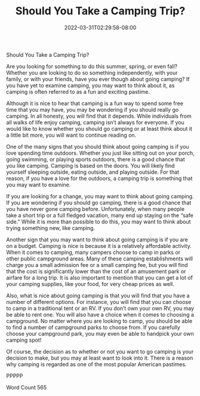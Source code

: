 ﻿---
title: "Should You Take a Camping Trip?"
date: 2022-03-31T02:29:58-08:00
description: "TXT Tips for Web Success"
featured_image: "/images/TXT.jpg"
tags: ["TXT"]
---

Should You Take a Camping Trip?

Are you looking for something to do this summer, spring, or even fall?  Whether you are looking to do so something independently, with your family, or with your friends, have you ever though about going camping?  If you have yet to examine camping, you may want to think about it, as camping is often referred to as a fun and exciting pastime.

Although it is nice to hear that camping is a fun way to spend some free time that you may have, you may be wondering if you should really go camping.  In all honesty, you will find that it depends.  While individuals from all walks of life enjoy camping, camping isn’t always for everyone.  If you would like to know whether you should go camping or at least think about it a little bit more, you will want to continue reading on.

One of the many signs that you should think about going camping is if you love spending time outdoors. Whether you just like sitting out on your porch, going swimming, or playing sports outdoors, there is a good chance that you like camping. Camping is based on the doors.  You will likely find yourself sleeping outside, eating outside, and playing outside. For that reason, if you have a love for the outdoors, a camping trip is something that you may want to examine.

If you are looking for a change, you may want to think about going camping. If you are wondering if you should go camping, there is a good chance that you have never gone camping before. Unfortunately, when many people take a short trip or a full fledged vacation, many end up staying on the “safe side.” While it is more than possible to do this, you may want to think about trying something new, like camping.  

Another sign that you may want to think about going camping is if you are on a budget. Camping is nice is because it is a relatively affordable activity. When it comes to camping, many campers choose to camp in parks or other public campground areas.  Many of these camping establishments will charge you a small admission fee or a small camping fee, but you will find that the cost is significantly lower than the cost of an amusement park or airfare for a long trip.  It is also important to mention that you can get a lot of your camping supplies, like your food, for very cheap prices as well.

Also, what is nice about going camping is that you will find that you have a number of different options. For instance, you will find that you can choose to camp in a traditional tent or an RV.  If you don’t own your own RV, you may be able to rent one. You will also have a choice when it comes to choosing a campground.  No matter where you are looking to camp, you should be able to find a number of campground parks to choose from. If you carefully choose your campground park, you may even be able to handpick your own camping spot!

Of course, the decision as to whether or not you want to go camping is your decision to make, but you may at least want to look into it.  There is a reason why camping is regarded as one of the most popular American pastimes.

PPPPP

Word Count 565

